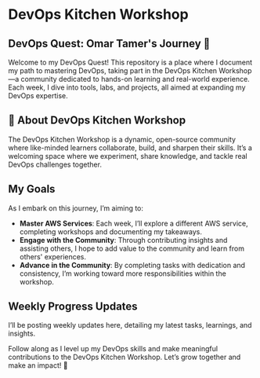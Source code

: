# DevOps Kitchen Workshop

## DevOps Quest: Omar Tamer's Journey 🚀

Welcome to my DevOps Quest! This repository is a place where I document my path to mastering DevOps, taking part in the DevOps Kitchen Workshop—a community dedicated to hands-on learning and real-world experience. Each week, I dive into tools, labs, and projects, all aimed at expanding my DevOps expertise.

## 🎯 About DevOps Kitchen Workshop
The DevOps Kitchen Workshop is a dynamic, open-source community where like-minded learners collaborate, build, and sharpen their skills. It’s a welcoming space where we experiment, share knowledge, and tackle real DevOps challenges together.

## My Goals
As I embark on this journey, I’m aiming to:

- **Master AWS Services**: Each week, I’ll explore a different AWS service, completing workshops and documenting my takeaways.
- **Engage with the Community**: Through contributing insights and assisting others, I hope to add value to the community and learn from others' experiences.
- **Advance in the Community**: By completing tasks with dedication and consistency, I’m working toward more responsibilities within the workshop.

## Weekly Progress Updates
I’ll be posting weekly updates here, detailing my latest tasks, learnings, and insights.

Follow along as I level up my DevOps skills and make meaningful contributions to the DevOps Kitchen Workshop. Let’s grow together and make an impact! 💪
